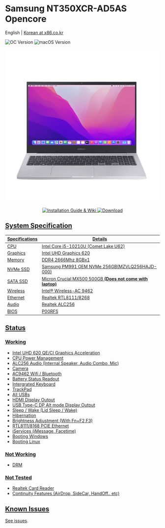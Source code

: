 # **Samsung NT350XCR-AD5AS Opencore**

English | [Korean at x86.co.kr](https://x86.co.kr/mymac/6519428)

![OC Version](https://img.shields.io/badge/OC-0.8.2-2485d4?style=for-the-badge&labelColor=231f2b)   ![macOS Version](https://img.shields.io/badge/10.15.4~12.5-53387d?style=for-the-badge&logo=apple&logocolor=white&labelColor=231f2b)

<p align="center">
  <img src="/IMG/1.png" width="500">
</p>

<p align="center">
<a href="https://github.com/PKRN0/Samsung-NT350XCR-AD5AS-Opencore/wiki">
  <img src="https://img.shields.io/badge/Installation%20guide%20&%20Wiki-D83B01?style=for-the-badge&logo=LibreOffice&logoColor=white" alt="Installation Guide & Wiki">
<a href="https://github.com/PKRN0/Samsung-NT350XCR-AD5AS-Opencore/releases">
  <img src="https://img.shields.io/badge/Download-217346?style=for-the-badge&logo=github&logoColor=white" alt="Download">
</p>

## System Specification

|Specifications|Details|
|------|---|
|CPU|Intel Core i5-10210U (Comet Lake U62) |
|Graphics|Intel UHD Graphics 620|
|Memory|DDR4 2666Mhz 8GBx1|
|NVMe SSD|Samsung PM991 OEM NVMe 256GB(MZVLQ256HAJD-000)|
|SATA SSD|Micron Crucial MX500 500GB **(Does not come with laptop)**|
|Wireless|Intel® Wireless-AC 9462|
|Ethernet|Realtek RTL8111/8268|
|Audio|Realtek ALC256|
|BIOS|P00RFS|

## Status

### Working

* Intel UHD 620 QE/CI Graphics Acceleration
* CPU Power Management
* ALC256 Audio (Internal Speaker, Audio Combo, Mic)
* Camera
* AC9462 Wifi / Bluetooth
* Battery Status Readout
* Intergrated Keyboard
* TrackPad
* All USBs
* HDMI Display Output
* USB Type-C DP Alt mode Display Output
* Sleep / Wake (Lid Sleep / Wake)
* Hibernation
* Brightness Adjustment (With Fn+F2,F3)
* RTL8111/8168 PCIE Ethernet
* iServices (iMessage, Facetime)
* Booting Windows
* Booting Linux

### Not Working

* DRM

### Not Tested

* Realtek Card Reader
* Continuity Features (AirDrop, SideCar, HandOff.. etc)

## Known Issues

See [issues](https://github.com/PKRN0/Samsung-NT350XCR-AD5AS-Opencore/issues).
